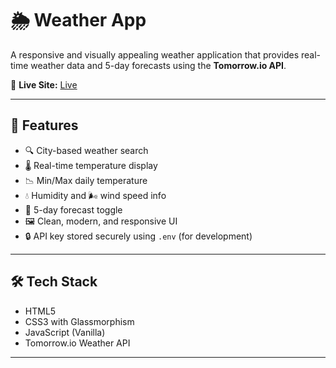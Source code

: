 # 🌦️ Weather App

A responsive and visually appealing weather application that provides real-time weather data and 5-day forecasts using the **Tomorrow.io API**.

🔗 **Live Site:** [Live](https://rohitsinghcodes-portfolio.onrender.com/)

---

## 🚀 Features

- 🔍 City-based weather search
- 🌡️ Real-time temperature display
- 📉 Min/Max daily temperature
- 💧 Humidity and 🌬️ wind speed info
- 📅 5-day forecast toggle
- 🖼️ Clean, modern, and responsive UI
- 🔒 API key stored securely using `.env` (for development)

---

## 🛠️ Tech Stack

- HTML5  
- CSS3 with Glassmorphism  
- JavaScript (Vanilla)  
- Tomorrow.io Weather API  

---
